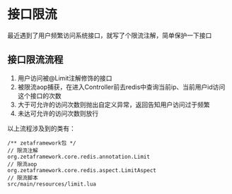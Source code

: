 # 接口限流

最近遇到了用户频繁访问系统接口，就写了个限流注解，简单保护一下接口



## 接口限流流程

1. 用户访问被@Limit注解修饰的接口
2. 被限流aop捕获，在进入Controller前去redis中查询当前ip、当前用户id访问这个接口的次数
3. 大于可允许的访问次数则抛出自定义异常，返回告知用户访问过于频繁
4. 未达可允许的访问次数则放行


以上流程涉及到的类有：
```
/** zetaframework包 */
// 限流注解
org.zetaframework.core.redis.annotation.Limit
// 限流aop
org.zetaframework.core.redis.aspect.LimitAspect
// 限流脚本
src/main/resources/limit.lua
```